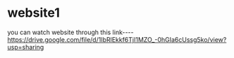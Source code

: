 # website1
you can watch website through this link----
https://drive.google.com/file/d/1IbRlEkkf6TjI1MZO_-0hGIa6cUssg5ko/view?usp=sharing

